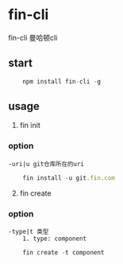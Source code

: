 # fin-cli

fin-cli  曼哈顿cli

## start
```javascript
    npm install fin-cli -g

```

## usage

1. fin init

### option

    -uri|u git仓库所在的uri

```javascript
    fin install -u git.fin.com
```

2. fin create

### option

    -type|t 类型
        1. type: component
 
```javascript
    fin create -t component
```
